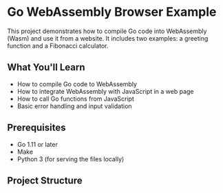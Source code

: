 # Go WebAssembly Browser Example

This project demonstrates how to compile Go code into WebAssembly (Wasm) and use it from a website. It includes two examples: a greeting function and a Fibonacci calculator.

## What You'll Learn

- How to compile Go code to WebAssembly
- How to integrate WebAssembly with JavaScript in a web page
- How to call Go functions from JavaScript
- Basic error handling and input validation

## Prerequisites

- Go 1.11 or later
- Make
- Python 3 (for serving the files locally)

## Project Structure

